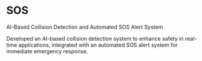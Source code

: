 # SOS
AI-Based Collision Detection and Automated SOS Alert System

Developed an AI-based collision detection
system to enhance safety in real-time
applications, integrated with an automated SOS
alert system for immediate emergency
response.

